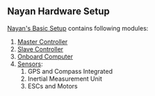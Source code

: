 ## Nayan Hardware Setup

[Nayan's Basic Setup](/nayan-hardware-setup/hardware-block-diagram.md) contains following modules:

1. [Master Controller](/nayan-hardware-setup/master-controller.md)
2. [Slave Controller](/nayan-hardware-setup/slave-controller.md)
3. [Onboard Computer](/nayan-hardware-setup/onboard-computer.md)
4. [Sensors](/nayan-hardware-setup/sensors.md):
   1. GPS and Compass Integrated
   2. Inertial Measurement Unit
   3. ESCs and Motors



